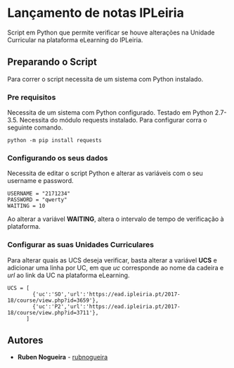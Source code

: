 # Lançamento de notas IPLeiria

Script em Python que permite verificar se houve alterações na Unidade Curricular na plataforma eLearning do IPLeiria.

## Preparando o Script

Para correr o script necessita de um sistema com Python instalado.

### Pre requisitos

Necessita de um sistema com Python configurado. Testado em Python 2.7-3.5. Necessita do módulo requests instalado. Para configurar corra o seguinte comando.

```
python -m pip install requests
```

### Configurando os seus dados

Necessita de editar o script Python e alterar as variáveis com o seu username e password.

```
USERNAME = "2171234"
PASSWORD = "qwerty"
WAITING = 10
```

Ao alterar a variável **WAITING**, altera o intervalo de tempo de verificação à plataforma.

### Configurar as suas Unidades Curriculares

Para alterar quais as UCS deseja verificar, basta alterar a variável **UCS** e adicionar uma linha por UC, em que *uc* corresponde ao nome da cadeira e *url* ao link da UC na plataforma eLearning.

```
UCS = [
        {'uc':'SO','url':'https://ead.ipleiria.pt/2017-18/course/view.php?id=3659'},
        {'uc':'P2','url':'https://ead.ipleiria.pt/2017-18/course/view.php?id=3711'},
      ]
```

## Autores

* **Ruben Nogueira** - [rubnogueira](https://github.com/rubnogueira)